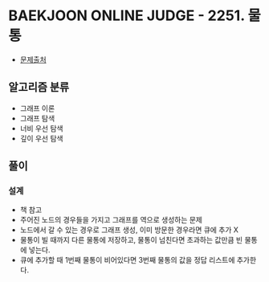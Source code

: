 # BAEKJOON ONLINE JUDGE - 2251. 물통

* [문제출처](https://www.acmicpc.net/problem/2251 "2251. 물통")

## 알고리즘 분류
- 그래프 이론
- 그래프 탐색
- 너비 우선 탐색
- 깊이 우선 탐색

## 풀이
### 설계
- 책 참고
- 주어진 노드의 경우들을 가지고 그래프를 역으로 생성하는 문제
- 노드에서 갈 수 있는 경우로 그래프 생성, 이미 방문한 경우라면 큐에 추가 X
- 물통이 빌 때까지 다른 물통에 저장하고, 물통이 넘친다면 초과하는 값만큼 빈 물통에 넣는다.
- 큐에 추가할 때 1번째 물통이 비어있다면 3번째 물통의 값을 정답 리스트에 추가한다.